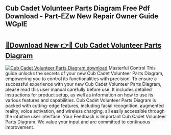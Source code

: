 ## Cub Cadet Volunteer Parts Diagram Free Pdf Download - Part-EZw New Repair Owner Guide WGplE

# <h2><a href="http://dfllhk.blite.top/?on=Cub+Cadet+Volunteer+Parts+Diagram">🔗Download New 👉🔴 Cub Cadet Volunteer Parts Diagram</a></h2>

[![Cub Cadet Volunteer Parts Diagram download](https://i.imgur.com/lujVjoI.png)](http://dfllhk.blite.top/?on=Cub+Cadet+Volunteer+Parts+Diagram)
Masterful Control This guide unlocks the secrets of your new Cub Cadet Volunteer Parts Diagram, empowering you to control its functionalities with precision. To ensure a successful experience with your new Cub Cadet Volunteer Parts Diagram, please read this user manual carefully before use. It includes detailed instructions for product setup, as well as information on how to use its various features and capabilities. Cub Cadet Volunteer Parts Diagram is packed with cutting-edge features, including facial recognition, augmented reality, voice activation, and wireless charging, all easily accessible through the intuitive user interface. Your Feedback is Important Cub Cadet Volunteer Parts Diagram. We value your input and are committed to continuous improvement.

